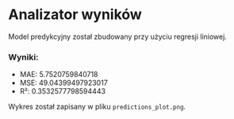 
# Analizator wyników
Model predykcyjny został zbudowany przy użyciu regresji liniowej.

### Wyniki:
- MAE: 5.7520759840718
- MSE: 49.04399497923017
- R²: 0.3532577798594443

Wykres został zapisany w pliku `predictions_plot.png`.
